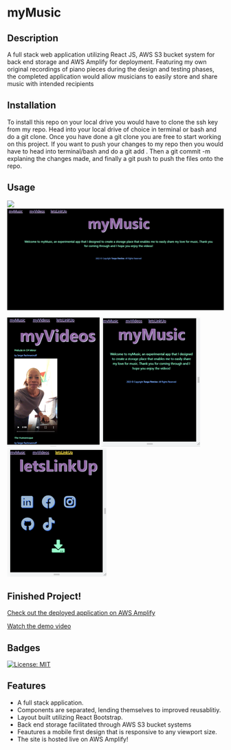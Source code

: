 # myMusic

## Description
A full stack web application utilizing React JS, AWS S3 bucket system for back end storage and AWS Amplify for deployment. Featuring my own original recordings of piano pieces during the design and testing phases, the completed application would allow musicians to easily store and share music with intended recipients

## Installation
To install this repo on your local drive you would have to clone the ssh key from my repo. Head into your local drive of choice in terminal or bash and do a git clone. Once you have done a git clone you are free to start working on this project. If you want to push your changes to my repo then you would have to head into terminal/bash and do a git add . Then a git commit -m explaning the changes made, and finally a git push to push the files onto the repo.

## Usage

<img src="src\images\myMusicDemo.gif" >

<img src="src\images\Screenshot.png" >

<img src="src\images\Screenshot1.png" > <img src="src\images\Screenshot2.png" > <img src="src\images\Screenshot3.png" >

## Finished Project!
[Check out the deployed application on AWS Amplify](https://main.d3oxu15funiko7.amplifyapp.com/) 

[Watch the demo video](https://drive.google.com/file/d/1a6NLO04rAXRzHjZ_IrGNvVIItsDNUvqR/view?usp=sharing)

## Badges
[![License: MIT](https://img.shields.io/badge/License-MIT-yellow.svg)](https://opensource.org/licenses/MIT)

## Features
* A full stack application.
* Components are separated, lending themselves to improved reusablitiy.
* Layout built utilizing React Bootstrap.
* Back end storage facilitated through AWS S3 bucket systems
* Feautures a mobile first design that is responsive to any viewport size.
* The site is hosted live on AWS Amplify!